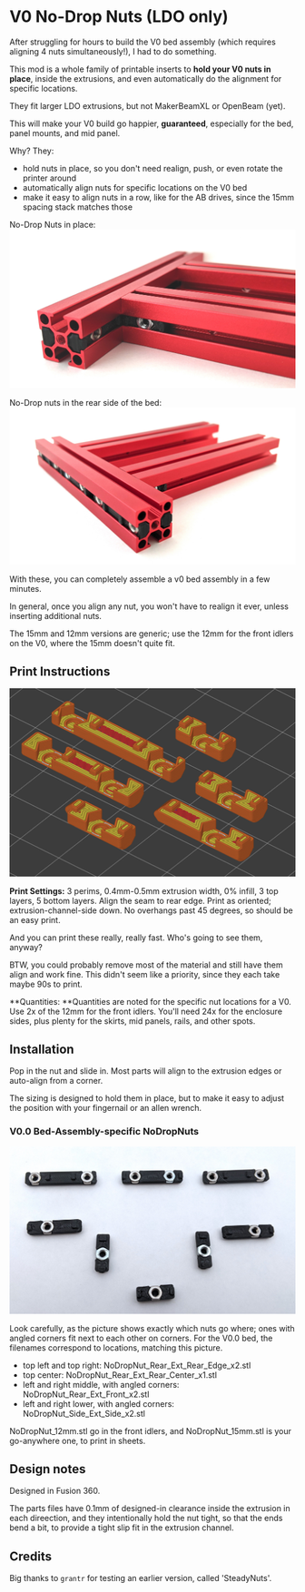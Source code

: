 # V0 No-Drop Nuts (LDO only)

After struggling for hours to build the V0 bed assembly (which requires aligning 4 nuts simultaneously!), I had to do something.

This mod is a whole family of printable inserts to **hold your V0 nuts in place**, inside the extrusions, and even automatically do the alignment for specific locations.

They fit larger LDO extrusions, but not MakerBeamXL or OpenBeam (yet).

This will make your V0 build go happier, **guaranteed**, especially for the bed, panel mounts, and mid panel.

Why?  They:
- hold nuts in place, so you don't need realign, push, or even rotate the printer around
- automatically align nuts for specific locations on the V0 bed
- make it easy to align nuts in a row, like for the AB drives, since the 15mm spacing stack matches those

No-Drop Nuts in place:
![V0 bed assembly inside corner](images/z_inside_corner.jpg)

No-Drop nuts in the rear side of the bed:
![V0 bed assembly rear side](images/z_rear.jpg)

With these, you can completely assemble a v0 bed assembly in a few minutes.  

In general, once you align any nut, you won't have to realign it ever, unless inserting additional nuts.

The 15mm and 12mm versions are generic; use the 12mm for the front idlers on the V0, where the 15mm doesn't quite fit.

## Print Instructions

![all 6 in SuperSlicer](images/sliced.png)

**Print Settings:** 3 perims, 0.4mm-0.5mm extrusion width, 0% infill, 3 top layers, 5 bottom layers.  Align the seam to rear edge.  Print as oriented; extrusion-channel-side down.  No overhangs past 45 degrees, so should be an easy print.

And you can print these really, really fast.  Who's going to see them, anyway?

BTW, you could probably remove most of the material and still have them align and work fine.  This didn't seem like a priority, since they each take maybe 90s to print.

**Quantities: **Quantities are noted for the specific nut locations for a V0.  Use 2x of the 12mm for the front idlers.  You'll need 24x for the enclosure sides, plus plenty for the skirts, mid panels, rails, and other spots.

## Installation

Pop in the nut and slide in.  Most parts will align to the extrusion edges or auto-align from a corner.

The sizing is designed to hold them in place, but to make it easy to adjust the position with your fingernail or an allen wrench.

### V0.0 Bed-Assembly-specific NoDropNuts

![For V0 bed, different kinds/sizes](images/z_drive_all.jpg)

Look carefully, as the picture shows exactly which nuts go where; ones with angled corners fit next to each other on corners.  For the V0.0 bed, the filenames correspond to locations, matching this picture.
- top left and top right: NoDropNut_Rear_Ext_Rear_Edge_x2.stl
- top center: NoDropNut_Rear_Ext_Rear_Center_x1.stl
- left and right middle, with angled corners: NoDropNut_Rear_Ext_Front_x2.stl
- left and right lower, with angled corners: NoDropNut_Side_Ext_Side_x2.stl

NoDropNut_12mm.stl go in the front idlers, and NoDropNut_15mm.stl is your go-anywhere one, to print in sheets.

## Design notes

Designed in Fusion 360.

The parts files have 0.1mm of designed-in clearance inside the extrusion in each direection, and they intentionally hold the nut tight, so that the ends bend a bit, to provide a tight slip fit in the extrusion channel.

## Credits

Big thanks to `grantr` for testing an earlier version, called 'SteadyNuts'.
